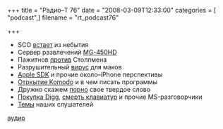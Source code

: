+++
title = "Радио–Т 76"
date = "2008-03-09T12:33:00"
categories = [ "podcast",]
filename = "rt_podcast76"

+++

- SCO [встает](http://www.linux.org.ru/view-message.jsp?msgid=2584658) из небытия
- Сервер развлечений [MG-450HD](http://www.hi-def.ru/besprovodnoi-mediatsentr-mediagate-mg450hd)
- Пажитнов [против](http://www.xakep.ru/post/42526/default.asp?page=3) Столлмена
- Разрушительный [вирус](http://ru.youtube.com/watch?v=aBJQ5085kSo) для маков
- [Apple SDK](http://www.ixbt.com/news/soft/index.shtml?10/14/98) и прочие около–iPhone перспективы
- [Отркытие Komodo](http://cnews.ru/news/line/index.shtml?2008/03/17/292451) и в чем писать программы
- Дружно скажем [порно](http://www.rosbalt.ru/2008/02/26/459933.html) свое твердое слово
- [Покупка Digg](http://www.cnews.ru/news/line/index.shtml?2008/03/07/291251), [смерть клавиатур](http://www.mk.ru/blogs/MK/2008/03/14/srochno/343650/) и прочие MS-разговорчики
- [Темы](http://radio-t.com/temi_dlja_vipuskov/temyi-dlya-76/#comments) наших слушателей

[аудио](http://cdn.radio-t.com/rt_podcast76.mp3)
<audio src="http://cdn.radio-t.com/rt_podcast76.mp3" preload="none"></audio>